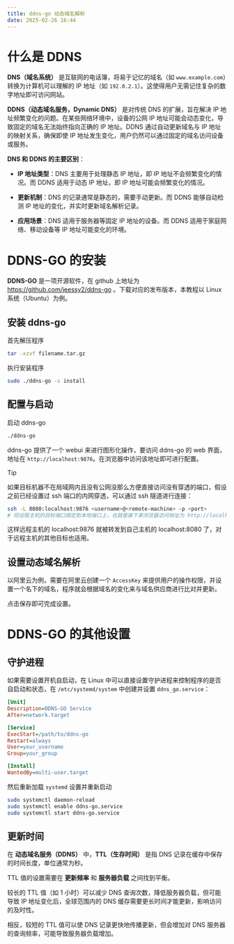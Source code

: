 ```yaml
---
title: ddns-go 动态域名解析
date: 2025-02-26 16:44
---
```


# 什么是 DDNS

**DNS（域名系统）** 是互联网的电话簿，将易于记忆的域名（如 `www.example.com`）转换为计算机可以理解的 IP 地址（如 `192.0.2.1`）。这使得用户无需记住复杂的数字地址即可访问网站。



**DDNS（动态域名服务，Dynamic DNS）** 是对传统 DNS 的扩展，旨在解决 IP 地址频繁变化的问题。在某些网络环境中，设备的公网 IP 地址可能会动态变化，导致固定的域名无法始终指向正确的 IP 地址。DDNS 通过自动更新域名与 IP 地址的映射关系，确保即使 IP 地址发生变化，用户仍然可以通过固定的域名访问设备或服务。 



**DNS 和 DDNS 的主要区别**：

- **IP 地址类型**：DNS 主要用于处理静态 IP 地址，即 IP 地址不会频繁变化的情况。而 DDNS 适用于动态 IP 地址，即 IP 地址可能会频繁变化的情况。 

- **更新机制**：DNS 的记录通常是静态的，需要手动更新。而 DDNS 能够自动检测 IP 地址的变化，并实时更新域名解析记录。 

- **应用场景**：DNS 适用于服务器等固定 IP 地址的设备。而 DDNS 适用于家庭网络、移动设备等 IP 地址可能变化的环境。 

  

# DDNS-GO 的安装

**DDNS-GO** 是一项开源软件，在 github 上地址为 https://github.com/jeessy2/ddns-go 。下载对应的发布版本，本教程以 Linux 系统（Ubuntu）为例。

## 安装 ddns-go

首先解压程序

```bash
tar -xzvf filename.tar.gz
```

执行安装程序

```bash
sudo ./ddns-go -s install
```

## 配置与启动

启动 ddns-go

```bash
./ddns-go
```

ddns-go 提供了一个 webui 来进行图形化操作，要访问 ddns-go 的 web 界面，地址在 `http://localhost:9876`。在浏览器中访问该地址即可进行配置。

> [!TIP]
>
> 如果目标机器不在局域网内且没有公网没那么方便直接访问没有穿透的端口，假设之前已经设置过 ssh 端口的内网穿透，可以通过 ssh 隧道进行连接：
>
> ```bash
> ssh -L 8080:localhost:9876 <username>@<remote-machine> -p <port>
> # 将远程主机的目标端口绑定到本地端口上，也就是接下来浏览器访问地址为 http://localhost:8080
> ```
>
> 这样远程主机的 localhost:9876 就被转发到自己主机的 localhost:8080 了，对于远程主机的其他目标也适用。



## 设置动态域名解析

以阿里云为例，需要在阿里云创建一个 `AccessKey` 来提供用户的操作权限，并设置一个名下的域名，程序就会根据域名的变化来与域名供应商进行比对并更新。

点击保存即可完成设置。



# DDNS-GO 的其他设置

## 守护进程

如果需要设置开机自启动，在 Linux 中可以直接设置守护进程来控制程序的是否自启动和状态，在 `/etc/systemd/system` 中创建并设置 `ddns_go.service`：

```ini
[Unit]
Description=DDNS-GO Service
After=network.target

[Service]
ExecStart=/path/to/ddns-go
Restart=always
User=your_username
Group=your_group

[Install]
WantedBy=multi-user.target
```

然后重新加载 `systemd` 设置并重新启动

```bash
sudo systemctl daemon-reload
sudo systemctl enable ddns-go.service
sudo systemctl start ddns-go.service
```

## 更新时间

在 **动态域名服务（DDNS）** 中，**TTL（生存时间）** 是指 DNS 记录在缓存中保存的时间长度，单位通常为秒。

TTL 值的设置需要在 **更新频率** 和 **服务器负载** 之间找到平衡。

较长的 TTL 值（如 1 小时）可以减少 DNS 查询次数，降低服务器负载，但可能导致 IP 地址变化后，全球范围内的 DNS 缓存需要更长时间才能更新，影响访问的及时性。

相反，较短的 TTL 值可以使 DNS 记录更快地传播更新，但会增加对 DNS 服务器的查询频率，可能导致服务器负载增加。
